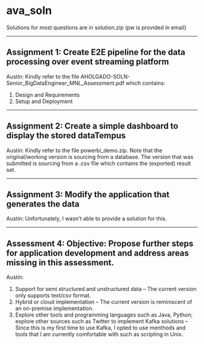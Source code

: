 # ava_soln
Solutions for most questions are in
solution.zip (pw is provided in email)

-----------------------------------------------------------------------------------------------
Assignment 1: Create E2E pipeline for the data processing over event streaming platform
-----------------------------------------------------------------------------------------------
Austin:
Kindly refer to the file AHOLGADO-SOLN-Senior_BigDataEngineer_MNL_Assessment.pdf which contains:
1. Design and Requirements
2. Setup and Deployment

-----------------------------------------------------------------------------------------------
Assignment 2: Create a simple dashboard to display the stored dataTempus
-----------------------------------------------------------------------------------------------
Austin:
Kindly refer to the file powerbi_demo.zip. Note that the original/working version is sourcing from a database. The version that was submitted is sourcing from a .csv file which contains the (exported) result set.

-----------------------------------------------------------------------------------------------
Assignment 3: Modify the application that generates the data
-----------------------------------------------------------------------------------------------
Austin:
Unfortunately, I wasn't able to provide a solution for this.

-----------------------------------------------------------------------------------------------
Assessment 4:
Objective: Propose further steps for application development and address areas missing in this assessment.
-----------------------------------------------------------------------------------------------
Austin:
1. Support for semi structured and unstructured data – The current version only supports text/csv format.
2. Hybrid or cloud implementation – The current version is reminiscent of an on-premise implementation.
3. Explore other tools and programming languages such as Java, Python; explore other sources such as Twitter to implement Kafka solutions – Since this is my first time to use Kafka, I opted to use menthods and tools that I am currently comfortable with such as scripting in Unix.

